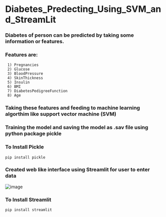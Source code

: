 # Diabetes_Predecting_Using_SVM_and_StreamLit
### Diabetes of person can be predicted by taking some information or features.
### Features are:
     1) Pregnancies	
     2) Glucose
     3) BloodPressure
     4) SkinThickness
     5) Insulin
     6) BMI
     7) DiabetesPedigreeFunction
     8) Age
### Taking these features and feeding to machine learning algorthim like support vector machine (SVM) 
### Training the model and saving the model as .sav file using python package pickle
### To Install Pickle
    pip install pickle
### Created web like interface using Streamlit for user to enter data
![image](https://user-images.githubusercontent.com/33013771/218252280-fe9ebb7a-6e07-4a1e-9dc5-0b8794abe5c1.png)
### To Install Streamlit
    pip install streamlit
  



